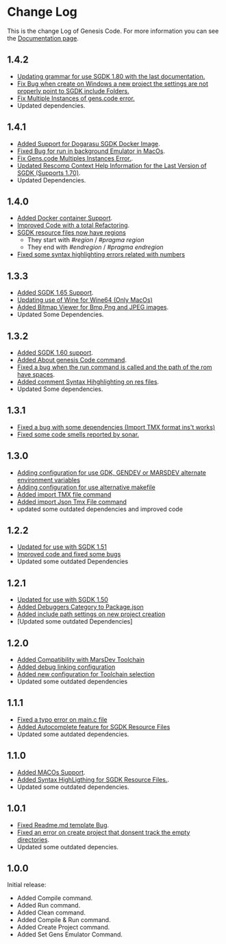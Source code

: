 # Change Log

This is the change Log of Genesis Code. For more information you can see the [Documentation page](https://zerasul.github.io/genesis-code-docs/).

## 1.4.2

* [Updating grammar for use SGDK 1.80 with the last documentation.](https://github.com/zerasul/genesis-code/issues/774)
* [Fix Bug when create on Windows a new project the settings are not properly point to SGDK include Folders.](https://github.com/zerasul/genesis-code/issues/809)
* [Fix Multiple Instances of gens.code error.](https://github.com/zerasul/genesis-code/issues/794)
* Updated dependencies.

## 1.4.1

* [Added Support for Dogarasu SGDK Docker Image](https://github.com/zerasul/genesis-code/issues/627).
* [Fixed Bug for run in background Emulator in MacOs](https://github.com/zerasul/genesis-code/issues/52).
* [Fix Gens.code Multiples Instances Error.](https://github.com/zerasul/genesis-code/issues/672).
* [Updated Rescomp Context Help Information for the Last Version of SGDK (Supports 1.70)](https://github.com/zerasul/genesis-code/issues/545).
* Updated Dependencies.

## 1.4.0

* [Added Docker container Support](https://github.com/zerasul/genesis-code/issues/326).
* [Improved Code with a total Refactoring](https://github.com/zerasul/genesis-code/issues/350).
* [SGDK resource files now have regions](https://github.com/zerasul/genesis-code/pull/491)
    * They start with *#region* / *#pragma region*
    * They end with *#endregion* / *#pragma endregion*
* [Fixed some syntax highlighting errors related with numbers](https://github.com/zerasul/genesis-code/pull/491)

## 1.3.3

* [Added SGDK 1.65 Support](https://github.com/zerasul/genesis-code/issues/277).
* [Updating use of Wine for Wine64 (Only MacOs)](https://github.com/zerasul/genesis-code/issues/243)
* [Added Bitmap Viewer for Bmp,Png and JPEG images](https://github.com/zerasul/genesis-code/issues/206).
* Updated Some Dependencies.

## 1.3.2

* [Added SGDK 1.60 support](https://github.com/zerasul/genesis-code/issues/239).
* [Added About genesis Code command](https://github.com/zerasul/genesis-code/issues/207).
* [Fixed a bug when the run command is called and the path of the rom have spaces](https://github.com/zerasul/genesis-code/issues/75).
* [Added comment Syntax Hihghlighting on res files](https://github.com/zerasul/genesis-code/issues/233).
* Updated Some dependencies.

## 1.3.1

* [Fixed a bug with some dependencies (Import TMX format ins't works)](https://github.com/zerasul/genesis-code/issues/216)
* [Fixed some code smells reported by sonar.](https://github.com/zerasul/genesis-code/issues/214)

## 1.3.0

* [Adding configuration for use GDK, GENDEV or MARSDEV alternate environment variables](https://github.com/zerasul/genesis-code/issues/136)
* [Adding configuration for use alternative makefile](https://github.com/zerasul/genesis-code/issues/137)
* [Added import TMX file command](https://github.com/zerasul/genesis-code/issues/132)
* [Added import Json Tmx File command](https://github.com/zerasul/genesis-code/issues/132)
* updated some outdated dependencies and improved code

## 1.2.2

* [Updated for use with SGDK 1.51](https://github.com/zerasul/genesis-code/issues/128)
* [Improved code and fixed some bugs](https://github.com/zerasul/genesis-code/issues/133)
* Updated some outdated Dependencies

## 1.2.1

* [Updated for use with SGDK 1.50](https://github.com/zerasul/genesis-code/issues/122)
* [Added Debuggers Category to Package.json](https://github.com/zerasul/genesis-code/issues/121)
* [Added include path settings on new project creation](https://github.com/zerasul/genesis-code/issues/123)
* [Updated some outdated Dependencies]

## 1.2.0

* [Added Compatibility with MarsDev Toolchain](https://github.com/zerasul/genesis-code/issues/117)
* [Added debug linking configuration](https://github.com/zerasul/genesis-code/issues/66)
* [Added new configuration for Toolchain selection](https://github.com/zerasul/genesis-code/issues/117)
* Updated some outdated dependencies

## 1.1.1

* [Fixed a typo error on main.c file](https://github.com/zerasul/genesis-code/issues/62)
* [Added Autocomplete feature for SGDK Resource Files](https://github.com/zerasul/genesis-code/issues/53)
* Updated some autdated dependencies.

## 1.1.0

* [Added MACOs Support](https://github.com/zerasul/genesis-code/issues/16).
* [Added Syntax HighLigthing for SGDK Resource Files.](https://github.com/zerasul/genesis-code/issues/17).
* Updated some outdated dependencies.

## 1.0.1

* [Fixed Readme.md template Bug](https://github.com/zerasul/genesis-code/issues/18).
* [Fixed an error on create project that donsent track the empty directories](https://github.com/zerasul/genesis-code/issues/18).
* Updated some outdated depencies.

## 1.0.0

Initial release:

* Added Compile command.
* Added Run command.
* Added Clean command.
* Added Compile & Run command.
* Added Create Project command.
* Added Set Gens Emulator Command.
